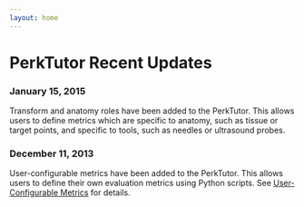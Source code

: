 ```yaml
---
layout: home
---
```


# PerkTutor Recent Updates


### January 15, 2015

Transform and anatomy roles have been added to the PerkTutor. This allows users to define metrics which are specific to anatomy, such as tissue or target points, and specific to tools, such as needles or ultrasound probes.


### December 11, 2013

User-configurable metrics have been added to the PerkTutor. This allows users to define their own evaluation metrics using Python scripts. See [User-Configurable Metrics](https://github.com/PerkTutor/PerkEvaluator/wiki/User-Configurable-Metrics) for details.